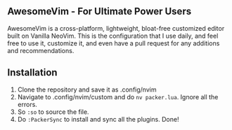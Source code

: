 ## AwesomeVim - For Ultimate Power Users 

AwesomeVim is a cross-platform, lightweight, bloat-free customized editor built on Vanilla NeoVim. This is the configuration that I use daily, and feel free to use it, customize it, and even have a pull request for any additions and recommendations.  

## Installation 

1. Clone the repository and save it as .config/nvim
2. Navigate to .config/nvim/custom and do `nv packer.lua`. Ignore all the errors. 
3. So `:so` to source the file.
4. Do `:PackerSync` to install and sync all the plugins. Done!
